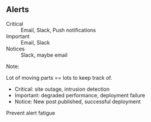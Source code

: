 ## Alerts

<dl>
    <dt class="fragment" data-fragment-index="0">Critical</dt>
    <dd class="fragment" data-fragment-index="0">Email, Slack, Push notifications</dd>
    <dt class="fragment" data-fragment-index="1">Important</dt>
    <dd class="fragment" data-fragment-index="1">Email, Slack</dd>
    <dt class="fragment" data-fragment-index="2">Notices</dt>
    <dd class="fragment" data-fragment-index="2">Slack, maybe email</dd>
</dl>

Note:

Lot of moving parts == lots to keep track of.

* Critical: site outage, intrusion detection
* Important: degraded performance, deployment failure
* Notice: New post published, successful deployment

Prevent alert fatigue
